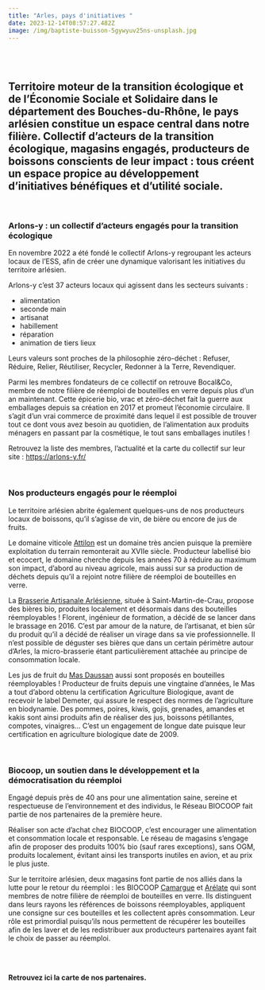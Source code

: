 ```yaml
---
title: "Arles, pays d'initiatives "
date: 2023-12-14T08:57:27.482Z
image: /img/baptiste-buisson-5gywyuv25ns-unsplash.jpg
---
```

<br/>
<br/>

## Territoire moteur de la transition écologique et de l’Économie Sociale et Solidaire dans le département des Bouches-du-Rhône, le pays arlésien constitue un espace central dans notre filière. Collectif d’acteurs de la transition écologique, magasins engagés, producteurs de boissons conscients de leur impact : tous créent un espace propice au développement d’initiatives bénéfiques et d’utilité sociale. 

<br/>

### Arlons-y : un collectif d’acteurs engagés pour la transition écologique 

En novembre 2022 a été fondé le collectif Arlons-y regroupant les acteurs locaux de l’ESS, afin de créer une dynamique valorisant les initiatives du territoire arlésien.

Arlons-y c’est 37 acteurs locaux qui agissent dans les secteurs suivants : 

* alimentation 
* seconde main 
* artisanat 
* habillement 
* réparation 
* animation de tiers lieux 

Leurs valeurs sont proches de la philosophie zéro-déchet : Refuser, Réduire, Relier, Réutiliser, Recycler, Redonner à la Terre, Revendiquer.

Parmi les membres fondateurs de ce collectif on retrouve Bocal&Co, membre de notre filière de réemploi de bouteilles en verre depuis plus d’un an maintenant. Cette épicerie bio, vrac et zéro-déchet fait la guerre aux emballages depuis sa création en 2017 et promeut l’économie circulaire. Il s’agit d’un vrai commerce de proximité dans lequel il est possible de trouver tout ce dont vous avez besoin au quotidien, de l’alimentation aux produits ménagers en passant par la cosmétique, le tout sans emballages inutiles ! 

Retrouvez la liste des membres, l’actualité et la carte du collectif sur leur site : <https://arlons-y.fr/> 

<br/>

### Nos producteurs engagés pour le réemploi 

Le territoire arlésien abrite également quelques-uns de nos producteurs locaux de boissons, qu’il s’agisse de vin, de bière ou encore de jus de fruits. 

Le domaine viticole [Attilon](https://www.attilon.fr/) est un domaine très ancien puisque la première exploitation du terrain remonterait au XVIIe siècle. Producteur labellisé bio et ecocert, le domaine cherche depuis les années 70 à réduire au maximum son impact, d’abord au niveau agricole, mais aussi sur sa production de déchets depuis qu’il a rejoint notre filière de réemploi de bouteilles en verre. 

La [Brasserie Artisanale Arlésienne](https://www.facebook.com/brasserieartisanalearlesienne/?locale=fr_FR), située à Saint-Martin-de-Crau, propose des bières bio, produites localement et désormais dans des bouteilles réemployables ! Florent, ingénieur de formation, a décidé de se lancer dans le brassage en 2016. C’est par amour de la nature, de l’artisanat, et bien sûr du produit qu’il a décidé de réaliser un virage dans sa vie professionnelle. Il n’est possible de déguster ses bières que dans un certain périmètre autour d’Arles, la micro-brasserie étant particulièrement attachée au principe de consommation locale. 

Les jus de fruit du [Mas Daussan](https://www.masdaussan.com/) aussi sont proposés en bouteilles réemployables ! Producteur de fruits depuis une vingtaine d’années, le Mas a tout d’abord obtenu la certification Agriculture Biologique, avant de recevoir le label Demeter, qui assure le respect des normes de l’agriculture en biodynamie. Des pommes, poires, kiwis, gojis, grenades, amandes et kakis sont ainsi produits afin de réaliser des jus, boissons pétillantes, compotes, vinaigres… C’est un engagement de longue date puisque leur certification en agriculture biologique date de 2009. 

<br/>

### Biocoop, un soutien dans le développement et la démocratisation du réemploi

Engagé depuis près de 40 ans pour une alimentation saine, sereine et respectueuse de l’environnement et des individus, le Réseau BIOCOOP fait partie de nos partenaires de la première heure. 

Réaliser son acte d’achat chez BIOCOOP, c’est encourager une alimentation et consommation locale et responsable. Le réseau de magasins s’engage afin de proposer des produits 100% bio (sauf rares exceptions), sans OGM, produits localement, évitant ainsi les transports inutiles en avion, et au prix le plus juste.

Sur le territoire arlésien, deux magasins font partie de nos alliés dans la lutte pour le retour du réemploi : les BIOCOOP [Camargue](https://www.biocoop-camargue.fr/) et [Arélate](https://www.biocoop-arelate.fr/) qui sont membres de notre filière de réemploi de bouteilles en verre. Ils distinguent dans leurs rayons les références de boissons réemployables, appliquent une consigne sur ces bouteilles et les collectent après consommation. Leur rôle est primordial puisqu’ils nous permettent de récupérer les bouteilles afin de les laver et de les redistribuer aux producteurs partenaires ayant fait le choix de passer au réemploi. 

<br/>

**\
Retrouvez ici la carte de nos partenaires.**